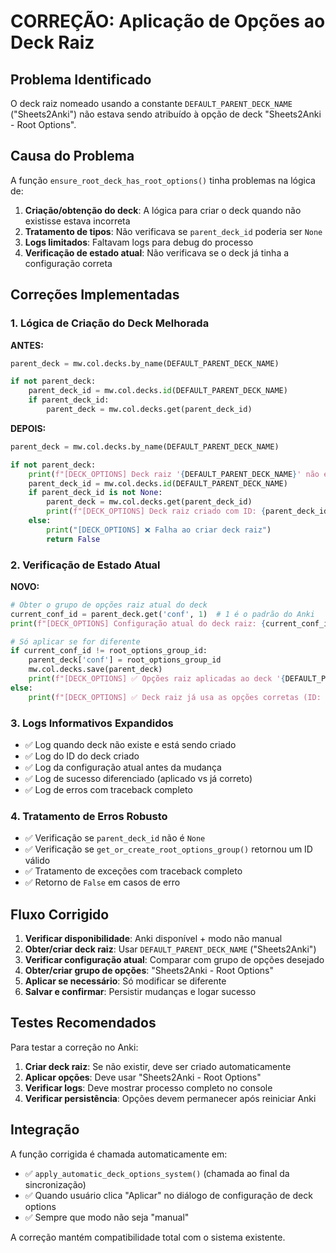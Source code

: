 # CORREÇÃO: Aplicação de Opções ao Deck Raiz

## Problema Identificado

O deck raiz nomeado usando a constante `DEFAULT_PARENT_DECK_NAME` ("Sheets2Anki") não estava sendo atribuído à opção de deck "Sheets2Anki - Root Options".

## Causa do Problema

A função `ensure_root_deck_has_root_options()` tinha problemas na lógica de:

1. **Criação/obtenção do deck**: A lógica para criar o deck quando não existisse estava incorreta
2. **Tratamento de tipos**: Não verificava se `parent_deck_id` poderia ser `None`
3. **Logs limitados**: Faltavam logs para debug do processo
4. **Verificação de estado atual**: Não verificava se o deck já tinha a configuração correta

## Correções Implementadas

### 1. Lógica de Criação do Deck Melhorada

**ANTES:**
```python
parent_deck = mw.col.decks.by_name(DEFAULT_PARENT_DECK_NAME)

if not parent_deck:
    parent_deck_id = mw.col.decks.id(DEFAULT_PARENT_DECK_NAME)
    if parent_deck_id:
        parent_deck = mw.col.decks.get(parent_deck_id)
```

**DEPOIS:**
```python
parent_deck = mw.col.decks.by_name(DEFAULT_PARENT_DECK_NAME)

if not parent_deck:
    print(f"[DECK_OPTIONS] Deck raiz '{DEFAULT_PARENT_DECK_NAME}' não existe, criando...")
    parent_deck_id = mw.col.decks.id(DEFAULT_PARENT_DECK_NAME)
    if parent_deck_id is not None:
        parent_deck = mw.col.decks.get(parent_deck_id)
        print(f"[DECK_OPTIONS] Deck raiz criado com ID: {parent_deck_id}")
    else:
        print("[DECK_OPTIONS] ❌ Falha ao criar deck raiz")
        return False
```

### 2. Verificação de Estado Atual

**NOVO:**
```python
# Obter o grupo de opções raiz atual do deck
current_conf_id = parent_deck.get('conf', 1)  # 1 é o padrão do Anki
print(f"[DECK_OPTIONS] Configuração atual do deck raiz: {current_conf_id}")

# Só aplicar se for diferente
if current_conf_id != root_options_group_id:
    parent_deck['conf'] = root_options_group_id
    mw.col.decks.save(parent_deck)
    print(f"[DECK_OPTIONS] ✅ Opções raiz aplicadas ao deck '{DEFAULT_PARENT_DECK_NAME}' (ID: {root_options_group_id})")
else:
    print(f"[DECK_OPTIONS] ✅ Deck raiz já usa as opções corretas (ID: {root_options_group_id})")
```

### 3. Logs Informativos Expandidos

- ✅ Log quando deck não existe e está sendo criado
- ✅ Log do ID do deck criado
- ✅ Log da configuração atual antes da mudança  
- ✅ Log de sucesso diferenciado (aplicado vs já correto)
- ✅ Log de erros com traceback completo

### 4. Tratamento de Erros Robusto

- ✅ Verificação se `parent_deck_id` não é `None`
- ✅ Verificação se `get_or_create_root_options_group()` retornou um ID válido
- ✅ Tratamento de exceções com traceback completo
- ✅ Retorno de `False` em casos de erro

## Fluxo Corrigido

1. **Verificar disponibilidade**: Anki disponível + modo não manual
2. **Obter/criar deck raiz**: Usar `DEFAULT_PARENT_DECK_NAME` ("Sheets2Anki")
3. **Verificar configuração atual**: Comparar com grupo de opções desejado
4. **Obter/criar grupo de opções**: "Sheets2Anki - Root Options"
5. **Aplicar se necessário**: Só modificar se diferente
6. **Salvar e confirmar**: Persistir mudanças e logar sucesso

## Testes Recomendados

Para testar a correção no Anki:

1. **Criar deck raiz**: Se não existir, deve ser criado automaticamente
2. **Aplicar opções**: Deve usar "Sheets2Anki - Root Options" 
3. **Verificar logs**: Deve mostrar processo completo no console
4. **Verificar persistência**: Opções devem permanecer após reiniciar Anki

## Integração

A função corrigida é chamada automaticamente em:

- ✅ `apply_automatic_deck_options_system()` (chamada ao final da sincronização)
- ✅ Quando usuário clica "Aplicar" no diálogo de configuração de deck options
- ✅ Sempre que modo não seja "manual"

A correção mantém compatibilidade total com o sistema existente.
